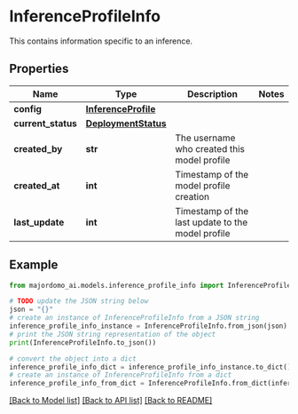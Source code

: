 # InferenceProfileInfo

This contains information specific to an inference.

## Properties

Name | Type | Description | Notes
------------ | ------------- | ------------- | -------------
**config** | [**InferenceProfile**](InferenceProfile.md) |  | 
**current_status** | [**DeploymentStatus**](DeploymentStatus.md) |  | 
**created_by** | **str** | The username who created this model profile | 
**created_at** | **int** | Timestamp of the model profile creation | 
**last_update** | **int** | Timestamp of the last update to the model profile | 

## Example

```python
from majordomo_ai.models.inference_profile_info import InferenceProfileInfo

# TODO update the JSON string below
json = "{}"
# create an instance of InferenceProfileInfo from a JSON string
inference_profile_info_instance = InferenceProfileInfo.from_json(json)
# print the JSON string representation of the object
print(InferenceProfileInfo.to_json())

# convert the object into a dict
inference_profile_info_dict = inference_profile_info_instance.to_dict()
# create an instance of InferenceProfileInfo from a dict
inference_profile_info_from_dict = InferenceProfileInfo.from_dict(inference_profile_info_dict)
```
[[Back to Model list]](../README.md#documentation-for-models) [[Back to API list]](../README.md#documentation-for-api-endpoints) [[Back to README]](../README.md)


